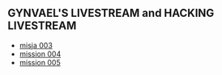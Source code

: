 ## GYNVAEL'S LIVESTREAM and HACKING LIVESTREAM

* [misja 003](misja003)
* [mission 004](mission004)
* [mission 005](mission005)
